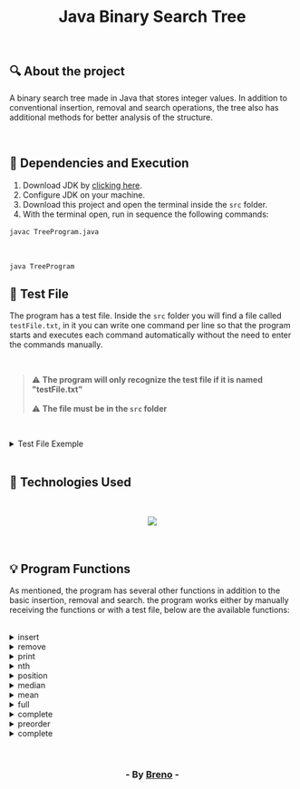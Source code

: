 <h1 align = "center"> Java Binary Search Tree </h1><br>

<h2> &#128269; About the project </h2>

<p>A binary search tree made in Java that stores integer values. In addition to 
conventional insertion, removal and search operations, the tree also has additional 
methods for better analysis of the structure.</p><br>

<h2> &#128296; Dependencies and Execution </h2>

<ol>
   <li>Download JDK by <a href="https://www.oracle.com/br/java/technologies/downloads/" target="_blank">clicking here</a>.</li>
   <li>Configure JDK on your machine.</li>
   <li>Download this project and open the terminal inside the <code>src</code> folder.</li>
   <li>With the terminal open, run in sequence the following commands:</li>
</ol>

 	javac TreeProgram.java  
<br>

	java TreeProgram

<h2> &#128196; Test File </h2>

<p>The program has a test file. Inside the <code>src</code> folder you will find a file called <code>testFile.txt</code>, in 
it you can write one command per line so that the program starts and executes each command 
automatically without the need to enter the commands manually.</p><br>

> :warning: **The program will only recognize the test file if it is named "testFile.txt"** <br><br>
> :warning: **The file must be in the <code>src</code> folder**

<br><details>
   	<summary>Test File Exemple</summary>
	<br><br><p>Create a <code>testFile.txt</code> file with the lines below</p>
 
	insert 22
	insert 16
	insert 24
	insert 33
	complete
	full
	nth 3
	insert 36
	full
	preorder
	remove 50
	insert 15
	insert 39
	remove 32
	position 15
	insert 39
	nth 5
	median
	mean 20
	search 36
	insert 25
	median
	print 1
	print 2
 
</details><br>

<h2> &#128302; Technologies Used </h2><br>

<p align="center">
  <a href="https://skillicons.dev">
    <img src="https://skillicons.dev/icons?i=java" />
  </a>
</p>

<br><h2> &#128161; Program Functions </h2>

<p>As mentioned, the program has several other functions in addition to the basic insertion, removal and 
search. the program works either by manually receiving the functions or with a test file, below are the available functions:</p><br>

<details>
	<summary>insert</summary
	<br><br><p>Adds a new element to the tree</p>
	<img align = "center" src="https://github.com/Brevex/Binary-Search-Tree/blob/main/readme%20images/insert.png">
</details>

<details>
	<summary>remove</summary
	<br><br><p>Removes a element from the tree</p>
	<img align = "center" src="https://github.com/Brevex/Binary-Search-Tree/blob/main/readme%20images/remove.png">
</details>

<details>
	<summary>print</summary
	<br><br><p>Allows the user to print the tree in 2 different styles</p>
	<img align = "center" src="https://github.com/Brevex/Binary-Search-Tree/blob/main/readme%20images/print.png">
</details>

<details>
	<summary>nth</summary
	<br><br><p>Search for the element corresponding to the position passed in the command parameter</p>
	<img align = "center" src="https://github.com/Brevex/Binary-Search-Tree/blob/main/readme%20images/nthElement.png">
</details>

<details>
	<summary>position</summary
	<br><br><p>Returns the position of the element inserted in the command parameter</p>
	<img align = "center" src="https://github.com/Brevex/Binary-Search-Tree/blob/main/readme%20images/position.png">
</details>

<details>
	<summary>median</summary
	<br><br><p>Returns the element that occupies the median of the tree</p>
	<img align = "center" src="https://github.com/Brevex/Binary-Search-Tree/blob/main/readme%20images/median.png">
</details>

<details>
	<summary>mean</summary
	<br><br><p>Returns the arithmetic mean of tree values</p>
	<img align = "center" src="https://github.com/Brevex/Binary-Search-Tree/blob/main/readme%20images/arithmeticMean.png">
</details>

<details>
	<summary>full</summary
	<br><br><p>Analyzes whether the tree is full or not</p>
	<img align = "center" src="https://github.com/Brevex/Binary-Search-Tree/blob/main/readme%20images/full.png">
</details>

<details>
	<summary>complete</summary
	<br><br><p>Analyzes whether the tree is complete or not</p>
	<img align = "center" src="https://github.com/Brevex/Binary-Search-Tree/blob/main/readme%20images/complete.png">
</details>

<details>
	<summary>preorder</summary
	<br><br><p>Print the tree in preorder</p>
	<img align = "center" src="https://github.com/Brevex/Binary-Search-Tree/blob/main/readme%20images/preorder.png">
</details>

<details>
	<summary>complete</summary
	<br><br><p>Searches for an element in the tree and returns whether it exists or not</p>
	<img align = "center" src="https://github.com/Brevex/Binary-Search-Tree/blob/main/readme%20images/search.png">
</details>

<br><h3 align = "center"> - By <a href = "https://www.linkedin.com/in/breno-barbosa-de-oliveira-810866275/" target = "_blank">Breno</a> - </h3>
